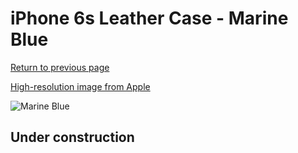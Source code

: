 # iPhone 6s Leather Case - Marine Blue

[Return to previous page](/iphone_6)

[High-resolution image from Apple](https://store.storeimages.cdn-apple.com/8756/as-images.apple.com/is/MM4G2?wid=4500&hei=4500&fmt=png)

<div style="width: 512px"><img src="/almost_uncompressed/MM4G2.webp" alt="Marine Blue"></div>

## Under construction
